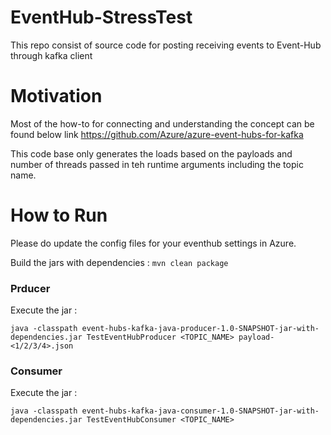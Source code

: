 # EventHub-StressTest
This repo consist of source code for posting receiving events to Event-Hub through kafka client

# Motivation
Most of the how-to for connecting and understanding the concept can be found below link
https://github.com/Azure/azure-event-hubs-for-kafka

This code base only generates the loads based on the payloads and number of threads passed in teh runtime arguments including the topic name.

# How to Run
Please do update the config files for your eventhub settings in Azure.

Build the jars with dependencies :
``mvn clean package``

### Prducer

Execute the jar :

``java -classpath event-hubs-kafka-java-producer-1.0-SNAPSHOT-jar-with-dependencies.jar TestEventHubProducer <TOPIC_NAME> payload-<1/2/3/4>.json``

### Consumer

Execute the jar :

``java -classpath event-hubs-kafka-java-consumer-1.0-SNAPSHOT-jar-with-dependencies.jar TestEventHubConsumer <TOPIC_NAME> ``

